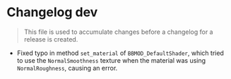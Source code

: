 # Changelog dev
> This file is used to accumulate changes before a changelog for a release is created.

* Fixed typo in method `set_material` of `BBMOD_DefaultShader`, which tried to use the `NormalSmoothness` texture when the material was using `NormalRoughness`, causing an error.
